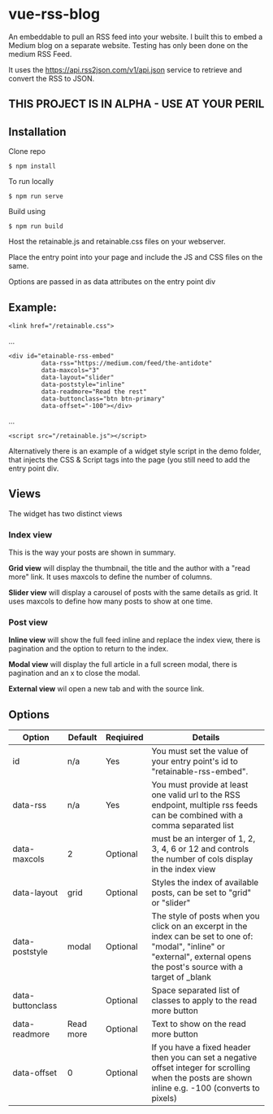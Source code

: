 # vue-rss-blog
An embeddable to pull an RSS feed into your website. I built this to embed a Medium blog on a separate website. Testing has only been done on the medium RSS Feed.

It uses the https://api.rss2json.com/v1/api.json service to retrieve and convert the RSS to JSON.

## THIS PROJECT IS IN ALPHA - USE AT YOUR PERIL

## Installation
Clone repo

    $ npm install

To run locally

    $ npm run serve

Build using

    $ npm run build

Host the retainable.js and retainable.css files on your webserver.

Place the entry point into your page and include the JS and CSS files on the same.

Options are passed in as data attributes on the entry point div

## Example:

    <link href="/retainable.css">

...

    <div id="etainable-rss-embed"
             data-rss="https://medium.com/feed/the-antidote"
             data-maxcols="3"
             data-layout="slider"
             data-poststyle="inline"
             data-readmore="Read the rest"
             data-buttonclass="btn btn-primary"
             data-offset="-100"></div>

...

    <script src="/retainable.js"></script>

Alternatively there is an example of a widget style script in the demo folder, that injects the CSS & Script tags into the page (you still need to add the entry point div.
## Views
The widget has two distinct views
### Index view
This is the way your posts are shown in summary.

**Grid view** will display the thumbnail, the title and the author with a "read more" link. It uses maxcols to define the number of columns.

**Slider view** will display a carousel of posts with the same details as grid. It uses maxcols to define how many posts to show at one time.
### Post view
**Inline view** will show the full feed inline and replace the index view, there is pagination and the option to return to the index.

**Modal view** will display the full article in a full screen modal, there is pagination and an x to close the modal.

**External view** wil open a new tab and with the source link.

##  Options
| Option | Default | Reqiuired | Details
|---|--|--|------|
|id|n/a|Yes|You must set the value of your entry point's id to "retainable-rss-embed".|
|data-rss|n/a|Yes|You must provide at least one valid url to the RSS endpoint, multiple rss feeds can be combined with a comma separated list|
|data-maxcols|2|Optional|must be an interger of 1, 2, 3, 4, 6 or 12 and controls the number of cols display in the index view|
|data-layout|grid|Optional|Styles the index of available posts, can be set to "grid" or "slider"|
|data-poststyle|modal|Optional|The style of posts when you click on an excerpt in the index can be set to one of: "modal", "inline" or "external", external opens the post's source with a target of _blank|
|data-buttonclass|  |Optional|Space separated list of classes to apply to the read more button|
|data-readmore|Read more|Optional|Text to show on the read more button|
|data-offset|0|Optional|If you have a fixed header then you can set a negative offset integer for scrolling when the posts are shown inline e.g. -100 (converts to pixels)|

